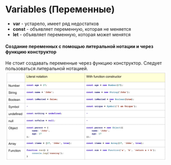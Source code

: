 # Variables (Переменные)

- **var** - устарело, имеет ряд недостатков
- **const** - объявляет переменную, которая не меняется
- **let** - объявляет переменную, которая может менятся

#### Создание переменных с помощью литеральной нотации и через функцию конструктор
Не стоит создавать переменные через функцию конструктор. Следует пользоваться литеральной нотацией.
![](/assets/images/2020-12-01-19-55-15.png)
